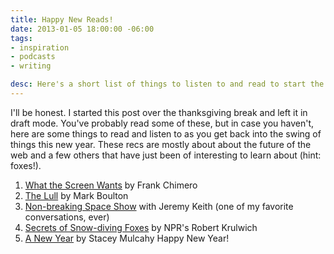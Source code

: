 ```yaml
---
title: Happy New Reads!
date: 2013-01-05 18:00:00 -06:00
tags:
- inspiration
- podcasts
- writing

desc: Here's a short list of things to listen to and read to start the year right!
---
```


I'll be honest. I started this post over the thanksgiving break and left it in draft mode. You've probably read some of these, but in case you haven't, here are some things to read and listen to as you get back into the swing of things this new year. These recs are mostly about about the future of the web and a few others that have just been of interesting to learn about (hint: foxes!).
1. [What the Screen Wants](https://frankchimero.com/what-screens-want/) by Frank Chimero
2. [The Lull](https://markboulton.co.uk/journal/thelull) by Mark Boulton
3. [Non-breaking Space Show](https://nonbreakingspace.tv/jeremy-keith/) with Jeremy Keith (one of my favorite conversations, ever)
4. [Secrets of Snow-diving Foxes](https://www.npr.org/blogs/krulwich/2014/01/03/259136596/youre-invisible-but-ill-eat-you-anyway-secrets-of-snow-diving-foxes) by NPR's Robert Krulwich
5. [A New Year](https://the-pastry-box-project.net/stacey-mulcahy/2014-January-1) by Stacey Mulcahy
Happy New Year!